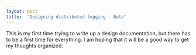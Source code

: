 ```yaml
---
layout: post
title:  "Designing distributed logging - Bole"
---
```


This is my first time trying to write up a design documentation, but there has to be a first time for everything.
I am hoping that it will be a good way to get my thoughts organized.
